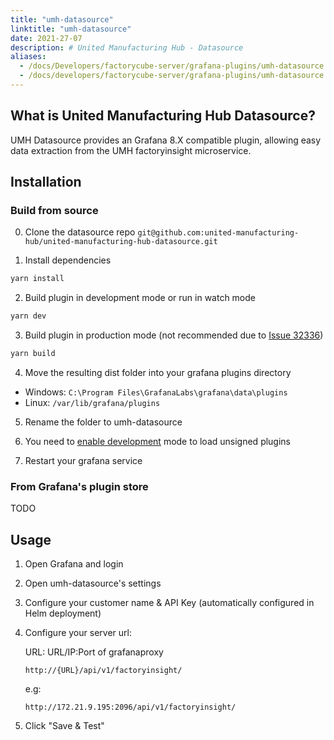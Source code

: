 ```yaml
---
title: "umh-datasource"
linktitle: "umh-datasource"
date: 2021-27-07
description: # United Manufacturing Hub - Datasource
aliases:
  - /docs/Developers/factorycube-server/grafana-plugins/umh-datasource
  - /docs/developers/factorycube-server/grafana-plugins/umh-datasource
---
```


## What is United Manufacturing Hub Datasource?
UMH Datasource provides an Grafana 8.X compatible plugin, allowing easy data extraction from the UMH factoryinsight microservice.


## Installation
### Build from source

0. Clone the datasource repo ```git@github.com:united-manufacturing-hub/united-manufacturing-hub-datasource.git```


1. Install dependencies
```BASH
yarn install
```
2. Build plugin in development mode or run in watch mode
```BASH
yarn dev
```
3. Build plugin in production mode (not recommended due to [Issue 32336](https://github.com/grafana/grafana/issues/32336))
```BASH
yarn build
```
4. Move the resulting dist folder into your grafana plugins directory
- Windows: ```C:\Program Files\GrafanaLabs\grafana\data\plugins```
- Linux: ```/var/lib/grafana/plugins```
5. Rename the folder to umh-datasource


6. You need to [enable development](https://grafana.com/docs/grafana/latest/administration/configuration/) mode to load unsigned plugins


7. Restart your grafana service

### From Grafana's plugin store
TODO

## Usage
1. Open Grafana and login
2. Open umh-datasource's settings
3. Configure your customer name & API Key (automatically configured in Helm deployment)
4. Configure your server url:
   
    URL: URL/IP:Port of grafanaproxy
   
    ```http://{URL}/api/v1/factoryinsight/```
    
    e.g:
    
    ```http://172.21.9.195:2096/api/v1/factoryinsight/```
5. Click "Save & Test"